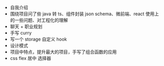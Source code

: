 - 自我介绍
- 围绕项目问了些 java 转 ts、组件封装 json schema、微前端、react 使用上的一些问题、对工程化的理解
- 聊天 + 职业规划
- 手写 curry
- 写一个 storage 自定义 hook
- 设计模式
- 项目中特点，提升最大的项目，手写了组合函数的应用
- css flex 居中 选择器
